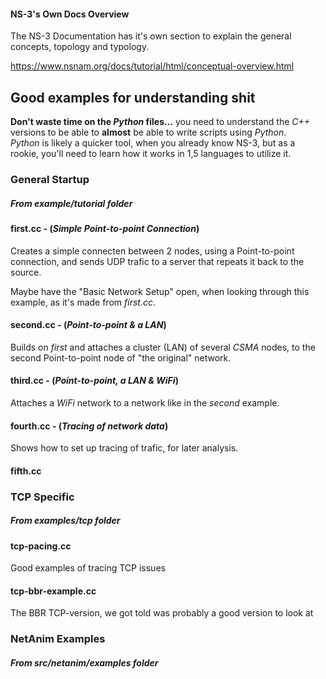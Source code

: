 #### NS-3's Own Docs Overview
The NS-3 Documentation has it's own section to explain the general concepts, topology and typology.

https://www.nsnam.org/docs/tutorial/html/conceptual-overview.html

## Good examples for understanding **shit**
**Don't waste time on the *Python* files...** you need to understand the *C++* versions to be able to **almost** be able to write scripts using *Python*.  
*Python* is likely a quicker tool, when you already know NS-3, but as a rookie, you'll need to learn how it works in 1,5 languages to utilize it. 

### General Startup
##### From *example/tutorial* folder

#### first.cc - (*Simple Point-to-point Connection*)
Creates a simple connecten between 2 nodes, using a Point-to-point connection, and sends UDP trafic to a server that repeats it back to the source.  

Maybe have the "Basic Network Setup" open, when looking through this example, as it's made from *first.cc*.

#### second.cc - (*Point-to-point & a LAN*)
Builds on *first* and attaches a cluster (LAN) of several *CSMA* nodes, to the second Point-to-point node of "the original" network.

#### third.cc - (*Point-to-point, a LAN & WiFi*)
Attaches a *WiFi* network to a network like in the *second* example.

#### fourth.cc - (*Tracing of network data*)
Shows how to set up tracing of trafic, for later analysis.

#### fifth.cc



### TCP Specific
##### From *examples/tcp* folder

#### tcp-pacing.cc
Good examples of tracing TCP issues

#### tcp-bbr-example.cc
The BBR TCP-version, we got told was probably a good version to look at


### NetAnim Examples
##### From *src/netanim/examples* folder
